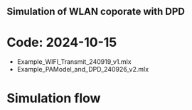 ## Simulation of WLAN coporate with DPD
# Code: 2024-10-15
- Example_WIFI_Transmit_240919_v1.mlx
- Example_PAModel_and_DPD_240926_v2.mlx
# Simulation flow
